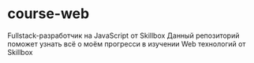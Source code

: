 # course-web
Fullstack-разработчик на JavaScript от Skillbox
Данный репозиторий поможет узнать всё о моём прогресси в изучении Web технологий от Skillbox 
